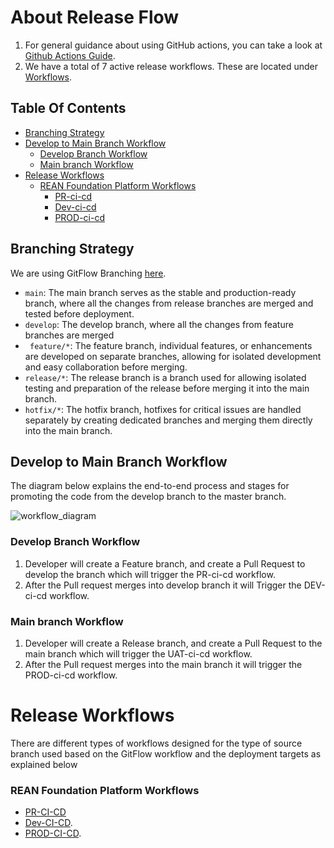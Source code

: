 # About Release Flow

1. For general guidance about using GitHub actions, you can take a look at [Github Actions Guide](https://docs.github.com/en/actions/guides). 
2. We have a total of 7 active release workflows. These are located under [Workflows](https://github.com/REAN-Foundation/reancare-service/tree/develop/.github/workflows).

## Table Of Contents
- [Branching Strategy](#Branching-Strategy)
- [Develop to Main Branch Workflow](#Develop-to-Main-branch-Workflow)
  - [Develop Branch Workflow](#Develop-Branch-Workflow)
  - [Main branch Workflow](#Main-branch-Workflow)
- [Release Workflows](#Release-Workflows)
  - [REAN Foundation Platform Workflows](#REAN-Foundation-Platform-Workflows)
     - [PR-ci-cd](#PR-CI-CD)
     - [Dev-ci-cd](#Dev-ci-cd)
     - [PROD-ci-cd](#PROD-ci-cd)

## Branching Strategy

We are using GitFlow Branching [here](https://www.atlassian.com/git/tutorials/comparing-workflows/gitflow-workflow).

* ```main```: The main branch serves as the stable and production-ready branch, where all the changes from release branches are merged and tested before deployment.
* ```develop```: The develop branch, where all the changes from feature branches are merged 
* ``` feature/*```: The feature branch, individual features, or enhancements are developed on separate branches, allowing for isolated development and easy collaboration before merging.
* ```release/*```: The release branch is a branch used for allowing isolated testing and preparation of the release before merging it into the main branch.
* ```hotfix/*```: The hotfix branch, hotfixes for critical issues are handled separately by creating dedicated branches and merging them directly into the main branch.

## Develop to Main Branch Workflow

The diagram below explains the end-to-end process and stages for promoting the code from the develop branch to the master branch.

![workflow_diagram](https://github.com/REAN-Foundation/reancare-service/blob/feature/flow_documentation/assets/images/workflow_diagram.png?raw=true)

### Develop Branch Workflow

1. Developer will create a Feature branch, and create a Pull Request to develop the branch which will trigger the PR-ci-cd workflow.
2. After the Pull request merges into develop branch it will Trigger the DEV-ci-cd workflow.

### Main branch Workflow

1. Developer will create a Release branch, and create a Pull Request to the main branch which will trigger the UAT-ci-cd workflow.
2. After the Pull request merges into the main branch it will trigger the PROD-ci-cd workflow.
 
# Release Workflows 
 
There are different types of workflows designed for the type of source branch used based on the GitFlow workflow and the deployment targets as explained below

### REAN Foundation Platform Workflows

* [PR-CI-CD](https://github.com/REAN-Foundation/sneha-raahi/blob/develop/docs/release_docs/REAN_Platform_Deployment_Workflows.md#pr-ci-cd)
* [Dev-CI-CD](https://github.com/REAN-Foundation/sneha-raahi/blob/develop/docs/release_docs/REAN_Platform_Deployment_Workflows.md#dev-ci-cd).
* [PROD-CI-CD](https://github.com/REAN-Foundation/sneha-raahi/blob/develop/docs/release_docs/REAN_Platform_Deployment_Workflows.md#prod-ci-cd).

